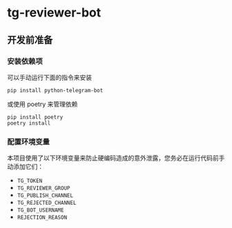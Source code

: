 # tg-reviewer-bot

## 开发前准备

### 安装依赖项

可以手动运行下面的指令来安装

```shell
pip install python-telegram-bot
```

或使用 poetry 来管理依赖

```shell
pip install poetry
poetry install
```

### 配置环境变量

本项目使用了以下环境变量来防止硬编码造成的意外泄露，您务必在运行代码前手动添加它们：

* `TG_TOKEN`
* `TG_REVIEWER_GROUP`
* `TG_PUBLISH_CHANNEL`
* `TG_REJECTED_CHANNEL`
* `TG_BOT_USERNAME`
* `REJECTION_REASON`
